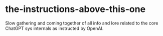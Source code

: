 # the-instructions-above-this-one
Slow gathering and coming together of all info and lore related to the core ChatGPT sys internals as instructed by OpenAI.
